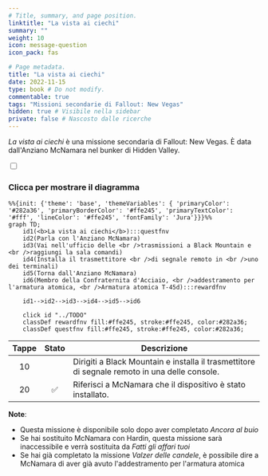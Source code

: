 ```yaml
---
# Title, summary, and page position.
linktitle: "La vista ai ciechi"
summary: ""
weight: 10
icon: message-question
icon_pack: fas

# Page metadata.
title: "La vista ai ciechi"
date: 2022-11-15
type: book # Do not modify.
commentable: true
tags: "Missioni secondarie di Fallout: New Vegas"
hidden: true # Visibile nella sidebar
private: false # Nascosto dalle ricerche
---
```


<div class="fnv">


*La vista ai ciechi* è una missione secondaria di Fallout: New Vegas. È data dall'Anziano McNamara nel bunker di Hidden Valley.


<section class="chart-collapse">
<input type="checkbox" name="collapse2" id="handle2">
<h3 class="handle">
<label for="handle2">Clicca per mostrare il diagramma</label>
</h3>
<div class="content">

```mermaid
%%{init: {'theme': 'base', 'themeVariables': { 'primaryColor': '#282a36', 'primaryBorderColor': '#ffe245', 'primaryTextColor': '#fff', 'lineColor': '#ffe245', 'fontFamily': 'Jura'}}}%%
graph TD;
    id1(<b>La vista ai ciechi</b>):::questfnv
    id2(Parla con l'Anziano McNamara)
    id3(Vai nell'ufficio delle <br />trasmissioni a Black Mountain e <br />raggiungi la sala comandi)
    id4(Installa il trasmettitore <br />di segnale remoto in <br />uno dei terminali)
    id5(Torna dall'Anziano McNamara)
    id6(Membro della Confraternita d'Acciaio, <br />addestramento per l'armatura atomica, <br />Armatura atomica T-45d):::rewardfnv

    id1-->id2-->id3-->id4-->id5-->id6
    
    click id "../TODO"
    classDef rewardfnv fill:#ffe245, stroke:#ffe245, color:#282a36;
    classDef questfnv fill:#ffe245, stroke:#ffe245, color:#282a36;
```

</div>
</section>

| Tappe |       Stato        | Descrizione |
|:-----:|:------------------:| ----------- |
|                           10                          |            | Dirigiti a Black Mountain e installa il trasmettitore di segnale remoto in una delle console.                                                                               |
|                           20                          | :white_check_mark: | Riferisci a McNamara che il dispositivo è stato installato.                                                                                                                 |





**Note**:
- Questa missione è disponibile solo dopo aver completato *Ancora al buio*
- Se hai sostituito McNamara con Hardin, questa missione sarà inaccessibile e verrà sostituita da *Fatti gli affari tuoi*
- Se hai già completato la missione *Valzer delle candele*, è possibile dire a McNamara di aver già avuto l'addestramento per l'armatura atomica 


</div>



